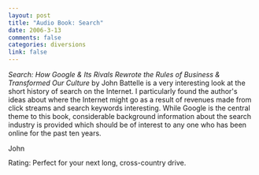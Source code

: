 ```yaml
--- 
layout: post
title: "Audio Book: Search"
date: 2006-3-13
comments: false
categories: diversions
link: false
---
```

<i>Search: How Google & Its Rivals Rewrote the Rules of Business & Transformed Our Culture</i> by John Battelle is a very interesting look at the short history of search on the Internet. I particularly found the author's ideas about where the Internet might go as a result of revenues made from click streams and search keywords interesting. While Google is the central theme to this book, considerable background information about the search industry is provided which should be of interest to any one who has been online for the past ten years.

<a href="http://phobos.apple.com/WebObjects/MZStore.woa/wa/viewAlbum?s=143441&i=111774931&id=111774931">
<img height="15" width="61" alt="John Battelle - The Search: How Google &amp; Its Rivals Rewrote the Rules of Business &amp; Transformed Our Culture (Unabridged) - The Search: How Google &amp; Its Rivals Rewrote the Rules of Business &amp; Transformed Our Culture (Unabridged)" src="http://ax.phobos.apple.com.edgesuite.net/images/badgeitunes61x15dark.gif">
</a>

Rating: Perfect for your next long, cross-country drive.
